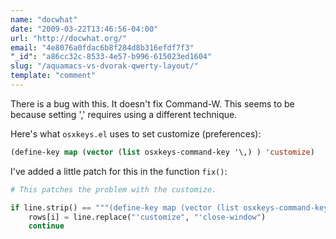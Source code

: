 ```yaml
---
name: "docwhat"
date: "2009-03-22T13:46:56-04:00"
url: "http://docwhat.org/"
email: "4e8076a0fdac6b8f284d8b316efdf7f3"
"_id": "a86cc32c-8533-4e57-b996-615023ed1604"
slug: "/aquamacs-vs-dvorak-qwerty-layout/"
template: "comment"
---
```


There is a bug with this. It doesn't fix Command-W. This seems to be
because setting ',' requires using a different technique.

Here's what `osxkeys.el` uses to set customize (preferences):

```lisp
(define-key map (vector (list osxkeys-command-key '\,) ) 'customize)
```

I've added a little patch for this in the function `fix()`:

```python
# This patches the problem with the customize.

if line.strip() == """(define-key map (vector (list osxkeys-command-key '\,) ) 'customize)""":
    rows[i] = line.replace("'customize", "'close-window")
    continue
```
